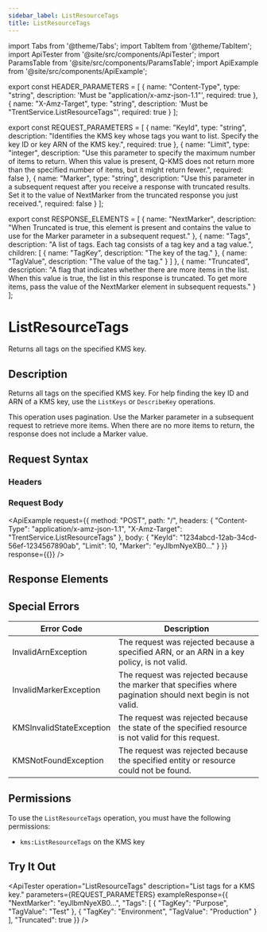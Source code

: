 ```yaml
---
sidebar_label: ListResourceTags
title: ListResourceTags
---
```


import Tabs from '@theme/Tabs';
import TabItem from '@theme/TabItem';
import ApiTester from '@site/src/components/ApiTester';
import ParamsTable from '@site/src/components/ParamsTable';
import ApiExample from '@site/src/components/ApiExample';

export const HEADER_PARAMETERS = [
  {
    name: "Content-Type",
    type: "string",
    description: 'Must be "application/x-amz-json-1.1"',
    required: true
  },
  {
    name: "X-Amz-Target",
    type: "string",
    description: 'Must be "TrentService.ListResourceTags"',
    required: true
  }
];

export const REQUEST_PARAMETERS = [
  {
    name: "KeyId",
    type: "string",
    description: "Identifies the KMS key whose tags you want to list. Specify the key ID or key ARN of the KMS key.",
    required: true
  },
  {
    name: "Limit",
    type: "integer",
    description: "Use this parameter to specify the maximum number of items to return. When this value is present, Q-KMS does not return more than the specified number of items, but it might return fewer.",
    required: false
  },
  {
    name: "Marker",
    type: "string",
    description: "Use this parameter in a subsequent request after you receive a response with truncated results. Set it to the value of NextMarker from the truncated response you just received.",
    required: false
  }
];

export const RESPONSE_ELEMENTS = [
  {
    name: "NextMarker",
    description: "When Truncated is true, this element is present and contains the value to use for the Marker parameter in a subsequent request."
  },
  {
    name: "Tags",
    description: "A list of tags. Each tag consists of a tag key and a tag value.",
    children: [
      {
        name: "TagKey",
        description: "The key of the tag."
      },
      {
        name: "TagValue",
        description: "The value of the tag."
      }
    ]
  },
  {
    name: "Truncated",
    description: "A flag that indicates whether there are more items in the list. When this value is true, the list in this response is truncated. To get more items, pass the value of the NextMarker element in subsequent requests."
  }
];

# ListResourceTags

Returns all tags on the specified KMS key.

## Description

Returns all tags on the specified KMS key. For help finding the key ID and ARN of a KMS key, use the `ListKeys` or `DescribeKey` operations.

This operation uses pagination. Use the Marker parameter in a subsequent request to retrieve more items. When there are no more items to return, the response does not include a Marker value.

## Request Syntax

### Headers

<ParamsTable parameters={HEADER_PARAMETERS} />

### Request Body

<ParamsTable parameters={REQUEST_PARAMETERS} />

<ApiExample
  request={{
    method: "POST",
    path: "/",
    headers: {
      "Content-Type": "application/x-amz-json-1.1",
      "X-Amz-Target": "TrentService.ListResourceTags"
    },
    body: {
      "KeyId": "1234abcd-12ab-34cd-56ef-1234567890ab",
      "Limit": 10,
      "Marker": "eyJlbmNyeXB0..."
    }
  }}
  response={{}}
/>

## Response Elements

<ParamsTable responseElements={RESPONSE_ELEMENTS} type="response" />

## Special Errors

| Error Code | Description |
|------------|-------------|
| InvalidArnException | The request was rejected because a specified ARN, or an ARN in a key policy, is not valid. |
| InvalidMarkerException | The request was rejected because the marker that specifies where pagination should next begin is not valid. |
| KMSInvalidStateException | The request was rejected because the state of the specified resource is not valid for this request. |
| KMSNotFoundException | The request was rejected because the specified entity or resource could not be found. |

## Permissions

To use the `ListResourceTags` operation, you must have the following permissions:
- `kms:ListResourceTags` on the KMS key

## Try It Out

<ApiTester
  operation="ListResourceTags"
  description="List tags for a KMS key."
  parameters={REQUEST_PARAMETERS}
  exampleResponse={{
    "NextMarker": "eyJlbmNyeXB0...",
    "Tags": [
      {
        "TagKey": "Purpose",
        "TagValue": "Test"
      },
      {
        "TagKey": "Environment",
        "TagValue": "Production"
      }
    ],
    "Truncated": true
  }}
/> 